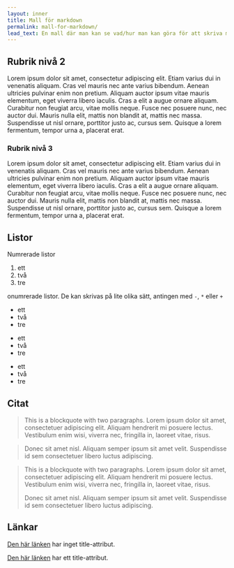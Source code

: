 ```yaml
---
layout: inner
title: Mall för markdown
permalink: mall-for-markdown/
lead_text: En mall där man kan se vad/hur man kan göra för att skriva markdown
---
```


## Rubrik nivå 2

Lorem ipsum dolor sit amet, consectetur adipiscing elit. Etiam varius dui in venenatis aliquam. Cras vel mauris nec ante varius bibendum. Aenean ultricies pulvinar enim non pretium. Aliquam auctor ipsum vitae mauris elementum, eget viverra libero iaculis. Cras a elit a augue ornare aliquam. Curabitur non feugiat arcu, vitae mollis neque. Fusce nec posuere nunc, nec auctor dui. Mauris nulla elit, mattis non blandit at, mattis nec massa. Suspendisse ut nisl ornare, porttitor justo ac, cursus sem. Quisque a lorem fermentum, tempor urna a, placerat erat.

### Rubrik nivå 3

Lorem ipsum dolor sit amet, consectetur adipiscing elit. Etiam varius dui in venenatis aliquam. Cras vel mauris nec ante varius bibendum. Aenean ultricies pulvinar enim non pretium. Aliquam auctor ipsum vitae mauris elementum, eget viverra libero iaculis. Cras a elit a augue ornare aliquam. Curabitur non feugiat arcu, vitae mollis neque. Fusce nec posuere nunc, nec auctor dui. Mauris nulla elit, mattis non blandit at, mattis nec massa. Suspendisse ut nisl ornare, porttitor justo ac, cursus sem. Quisque a lorem fermentum, tempor urna a, placerat erat.

## Listor

Numrerade listor

1. ett
2. två
3. tre

onumrerade listor. De kan skrivas på lite olika sätt, antingen med `-`, `*` eller `+`

- ett
- två
- tre

* ett
* två
* tre

+ ett
+ två
+ tre

## Citat

> This is a blockquote with two paragraphs. Lorem ipsum dolor sit amet,
consectetuer adipiscing elit. Aliquam hendrerit mi posuere lectus.
Vestibulum enim wisi, viverra nec, fringilla in, laoreet vitae, risus.

> Donec sit amet nisl. Aliquam semper ipsum sit amet velit. Suspendisse
id sem consectetuer libero luctus adipiscing.

> This is a blockquote with two paragraphs. Lorem ipsum dolor sit amet,
> consectetuer adipiscing elit. Aliquam hendrerit mi posuere lectus.
> Vestibulum enim wisi, viverra nec, fringilla in, laoreet vitae, risus.
> 
> Donec sit amet nisl. Aliquam semper ipsum sit amet velit. Suspendisse
> id sem consectetuer libero luctus adipiscing.

## Länkar

[Den här länken](http://example.net/) har inget title-attribut.

[Den här länken](http://example.net/ "title") har ett title-attribut.
